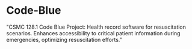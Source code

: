 # Code-Blue
"CSMC 128.1 Code Blue Project: Health record software for resuscitation scenarios. Enhances accessibility to critical patient information during emergencies, optimizing resuscitation efforts."
